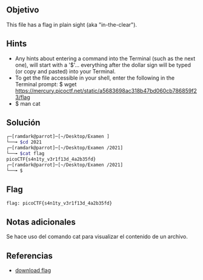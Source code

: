 ## Objetivo
This file has a flag in plain sight (aka "in-the-clear"). 

## Hints
+ Any hints about entering a command into the Terminal (such as the next one), will start with a '$'... everything after the dollar sign will be typed (or copy and pasted) into your Terminal.
+ To get the file accessible in your shell, enter the following in the Terminal prompt: $ wget https://mercury.picoctf.net/static/a5683698ac318b47bd060cb786859f23/flag
+ $ man cat


## Solución
``` bash
┌─[ramdark@parrot]─[~/Desktop/Examen ]
└──╼ $cd 2021
┌─[ramdark@parrot]─[~/Desktop/Examen /2021]
└──╼ $cat flag
picoCTF{s4n1ty_v3r1f13d_4a2b35fd}
┌─[ramdark@parrot]─[~/Desktop/Examen /2021]
└──╼ $


```

## Flag 

``` flag: picoCTF{s4n1ty_v3r1f13d_4a2b35fd} ```

## Notas adicionales
Se hace uso del comando cat para visualizar el contenido de un archivo.


## Referencias
+ [download flag](https://mercury.picoctf.net/static/a5683698ac318b47bd060cb786859f23/flag)